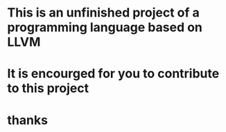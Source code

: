 # This is an unfinished project of a programming language based on LLVM
# It is encourged for you to contribute to this project
# thanks
